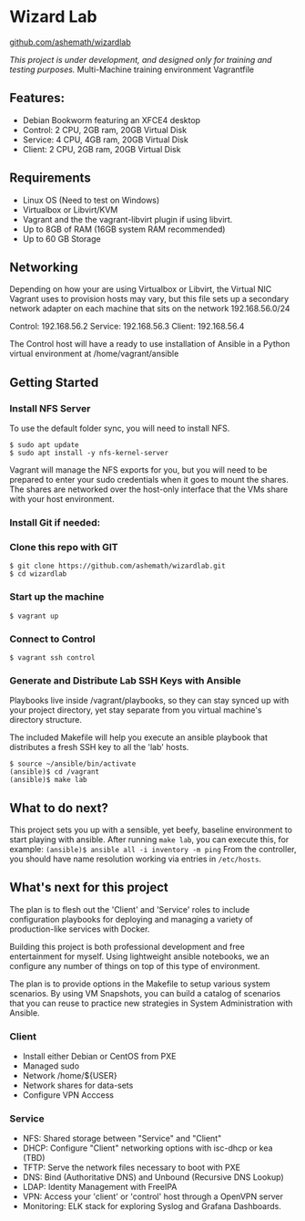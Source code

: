 # Wizard Lab
[github.com/ashemath/wizardlab](https://www.github.com/ashemath/wizardlab)

*This project is under development, and designed only
for training and testing purposes.*
Multi-Machine training environment Vagrantfile

## Features:
- Debian Bookworm featuring an XFCE4 desktop 
- Control: 2 CPU, 2GB ram, 20GB Virtual Disk
- Service: 4 CPU, 4GB ram, 20GB Virtual Disk
- Client: 2 CPU, 2GB ram, 20GB Virtual Disk

## Requirements
- Linux OS (Need to test on Windows)
- Virtualbox or Libvirt/KVM
- Vagrant and the the vagrant-libvirt plugin if using libvirt.
- Up to 8GB of RAM (16GB system RAM recommended)
- Up to 60 GB Storage

## Networking
Depending on how your are using Virtualbox or Libvirt,
the Virtual NIC Vagrant uses to provision hosts may vary, but
this file sets up a secondary network adapter on each machine that
sits on the network 192.168.56.0/24

Control: 192.168.56.2
Service: 192.168.56.3
Client: 192.168.56.4

The Control host will have a ready to use installation of Ansible
in a Python virtual environment at /home/vagrant/ansible

## Getting Started
### Install NFS Server
To use the default folder sync, you will need to install NFS.
```
$ sudo apt update
$ sudo apt install -y nfs-kernel-server
```
Vagrant will manage the NFS exports for you, but you will need to be prepared to enter
your sudo credentials when it goes to mount the shares. The shares are networked 
over the host-only interface that the VMs share with your host environment.

### Install Git if needed:

### Clone this repo with GIT
```
$ git clone https://github.com/ashemath/wizardlab.git
$ cd wizardlab
```

### Start up the machine
`
$ vagrant up
`
### Connect to Control
`
$ vagrant ssh control
`
### Generate and Distribute Lab SSH Keys with Ansible
Playbooks live inside /vagrant/playbooks, so they can stay synced up with your project
directory, yet stay separate from you virtual machine's directory structure.

The included Makefile will help you execute an ansible playbook that distributes a fresh
SSH key to all the 'lab' hosts.
```
$ source ~/ansible/bin/activate
(ansible)$ cd /vagrant
(ansible)$ make lab
```
## What to do next?
This project sets you up with a sensible, yet beefy, baseline environment to start playing with
ansible.
After running `make lab`, you can execute this, for example:
`
(ansible)$ ansible all -i inventory -m ping
`
From the controller, you should have name resolution working via entries in `/etc/hosts`.

## What's next for this project
The plan is to flesh out the 'Client' and 'Service' roles to include configuration playbooks
for deploying and managing a variety of production-like services with Docker.

Building this project is both professional development and free entertainment for myself.
Using lightweight ansible notebooks, we an configure any number of things on top of this
type of environment.

The plan is to provide options in the Makefile to setup various system scenarios.
By using VM Snapshots, you can build a catalog of scenarios that you can reuse to practice
new strategies in System Administration with Ansible. 

### Client
- Install either Debian or CentOS from PXE
- Managed sudo
- Network /home/${USER}
- Network shares for data-sets
- Configure VPN Acccess

### Service
- NFS: Shared storage between "Service" and "Client"
- DHCP: Configure "Client" networking options with isc-dhcp or kea (TBD)
- TFTP: Serve the network files necessary to boot with PXE
- DNS: Bind (Authoritative DNS) and Unbound (Recursive DNS Lookup)
- LDAP: Identity Management with FreeIPA
- VPN: Access your 'client' or 'control' host through a OpenVPN server
- Monitoring: ELK stack for exploring Syslog and Grafana Dashboards.

